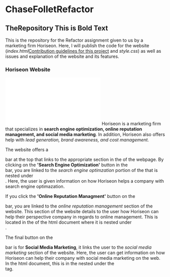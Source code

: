 # ChaseFolletRefactor
    
## TheRepository **This is Bold Text**
This is the repository for the Refactor assignment given to us by a marketing firm Horiseon. Here, I will publish the code for the website (*index.html*[Contribution guidelines for this project](docs/Assests/index.html)  and *style.css*) as well as issues and explanation of the website and its features. 

### Horiseon Website   
![Image of Website](file:///C:/Users/Chase/Desktop/code-activities/Refactor/ChaseFolletRefactor/Develop/index.html#social-media-marketing)
Horiseon is a marketing firm that specializes in **search engine optimization, online reputation management, and social media marketing**. In addition, Horiseon also offers help with  *lead generation, brand awareness, and cost management.* 

The website offers a <nav> bar at the top that links to the appropriate section in the <body> of the webpage. By clicking on the **'Search Engine Optimization'** button in the <nav> bar, you are linked to the *search engine optimzation* portion of the <body> that is nested under <div class="content">. Here, the user is given information on how Horiseon helps a company with search engine optimazation. 

If you click the **'Online Reputation Managment'** button on the <nav> bar, you are linked to the *online reputation management* section of the website. This section of the website details to the user how Horiseon can help their perspective company in regards to online management. This is located in the <body> of the html document where it is nested under <div class="content">.

The final button on the <nav> bar is for **Social Media Marketing**, it links the user to the *social media marketing* section of the website. Here, the user can get information on how Horiseon can help their company with social media marketing on the web. In the html document, this is in the <body> nested under the <div class="content"> tag.
